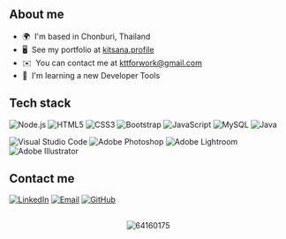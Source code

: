 ## About me

* 🌍  I'm based in Chonburi, Thailand
* 🖥️  See my portfolio at [kitsana.profile](http://linktr.ee/kitsana.profile)
* ✉️  You can contact me at [kttforwork@gmail.com](mailto:kttforwork@gmail.com)
* 🧠  I'm learning a new Developer Tools

## Tech stack
![Node.js](https://img.shields.io/badge/Node.js-43853D?style=for-the-badge&logo=node.js&logoColor=white)
![HTML5](https://img.shields.io/badge/HTML5-E34F26?style=for-the-badge&logo=html5&logoColor=white)
![CSS3](https://img.shields.io/badge/CSS3-1572B6?style=for-the-badge&logo=css3&logoColor=white)
![Bootstrap](https://img.shields.io/badge/Bootstrap-563D7C?style=for-the-badge&logo=bootstrap&logoColor=white)
![JavaScript](https://img.shields.io/badge/JavaScript-F7DF1E?style=for-the-badge&logo=javascript&logoColor=black)
![MySQL](https://img.shields.io/badge/MySQL-00000F?style=for-the-badge&logo=mysql&logoColor=white)
![Java](https://img.shields.io/badge/Java-ED8B00?style=for-the-badge&logo=java&logoColor=white)

![Visual Studio Code](https://img.shields.io/badge/Visual_Studio_Code-007ACC?style=for-the-badge&logo=visual-studio-code&logoColor=white)
![Adobe Photoshop](https://img.shields.io/badge/Adobe_Photoshop-31A8FF?style=for-the-badge&logo=adobe-photoshop&logoColor=white)
![Adobe Lightroom](https://img.shields.io/badge/Adobe_Lightroom-31A8FF?style=for-the-badge&logo=adobe-lightroom&logoColor=white)
![Adobe Illustrator](https://img.shields.io/badge/Adobe_Illustrator-FF9A00?style=for-the-badge&logo=adobe-illustrator&logoColor=white)


## Contact me


[![LinkedIn](https://img.shields.io/badge/LinkedIn-0077B5?style=flat&logo=linkedin&logoColor=white)][linkedin]
[![Email](https://img.shields.io/badge/Email-D14836?style=flat&logo=gmail&logoColor=white)][email]
[![GitHub](https://img.shields.io/badge/GitHub-181717?style=flat&logo=github&logoColor=white)][github]

[github]: https://www.github.com/64160175
[linkedin]: https://www.linkedin.com/in/kitsana-thongbunluea-461564265
[email]: mailto:kttforwork@gmail.com

##
<p align="center"> <img src="https://komarev.com/ghpvc/?username=64160175&label=Profile%20views&color=08ba25&style=flat-square" alt="64160175" /> </p>
